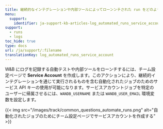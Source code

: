 ```yaml
---
title: 継続的なインテグレーションや内部ツールによってローンンチされた run をどのようにログしますか？
menu:
  support:
    identifier: ja-support-kb-articles-log_automated_runs_service_account
support:
  - runs
  - logs
toc_hide: true
type: docs
url: /ja/support/:filename
translationKey: log_automated_runs_service_account
---
```

W&B にログを記録する自動テストや内部ツールをローンチするには、チーム設定ページで **Service Account** を作成します。このアクションにより、継続的インテグレーションを通じて実行されるものを含む自動化されたジョブのためのサービス API キーの使用が可能になります。サービスアカウントジョブを特定のユーザーに帰属させるには、`WANDB_USERNAME` または `WANDB_USER_EMAIL` 環境変数を設定します。

{{< img src="/images/track/common_questions_automate_runs.png" alt="自動化されたジョブのためにチーム設定ページでサービスアカウントを作成する" >}}
